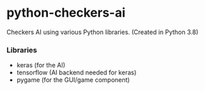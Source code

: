 # python-checkers-ai

Checkers AI using various Python libraries. (Created in Python 3.8)

### Libraries
- keras (for the AI)
- tensorflow (AI backend needed for keras)
- pygame (for the GUI/game component)
